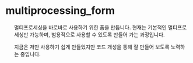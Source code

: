 # multiprocessing_form

<ul>
멀티프로세싱을 바로바로 사용하기 위한 폼을 만듭니다. 현재는 기본적인 멀티프로세싱만 가능하며, 범용적으로 사용할 수 있도록 만들어 가는 과정입니다.
</ul>


<ul>
지금은 저만 사용하기 쉽게 만들었지만 코드 개성을 통해 잘 만들어 보도록 노력하는 중입니다. 
</ul>
